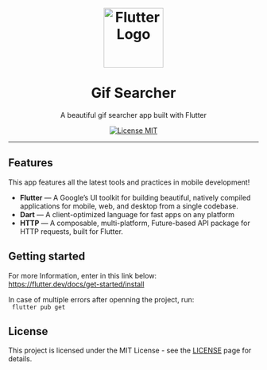 <h1 align="center">
<br>
  <img src="https://raw.githubusercontent.com/flutter/website/master/src/_assets/image/flutter-lockup.png" alt="Flutter Logo" width="120">
<br>
<br>
Gif Searcher
</h1>

<p align="center">A beautiful gif searcher app built with Flutter</p>

<p align="center">
  <a href="https://opensource.org/licenses/MIT">
    <img src="https://img.shields.io/badge/License-MIT-blue.svg" alt="License MIT">
  </a>
</p>


<hr />

## Features
[//]: # (Add the features of your project here:)
This app features all the latest tools and practices in mobile development!

- **Flutter** — A Google’s UI toolkit for building beautiful, natively compiled applications for mobile, web, and desktop from a single codebase.
- **Dart** — A client-optimized language for fast apps on any platform
- **HTTP** — A composable, multi-platform, Future-based API package for HTTP requests, built for Flutter.

## Getting started

For more Information, enter in this link below:
<br>
https://flutter.dev/docs/get-started/install

In case of multiple errors after openning the project, run:
<br>
``` flutter pub get```


## License

This project is licensed under the MIT License - see the [LICENSE](https://opensource.org/licenses/MIT) page for details.

